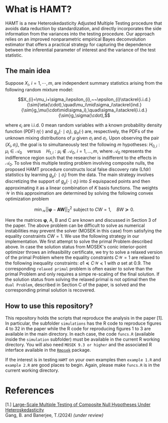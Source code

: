 What is HAMT?
======

HAMT is a new Heteroskedasticity Adjusted Multiple Testing procedure that avoids data reduction by standardization, and directly incorporates the side information from
the variances into the testing procedure. Our approach relies on an improved nonparametric empirical Bayes deconvolution estimator that offers a practical strategy for capturing the dependence between the inferential parameter of interest and the variance of the test statistic.

The main idea
------------
Suppose $X_i$, $i=1, \cdots, m$, are independent summary statistics arising from the following random mixture model:

$$X_{i}=\mu_i+\sigma_i\epsilon_{i},~~\epsilon_{i}\stackrel{i.i.d.}{\sim}\eta(\cdot),\quad\mu_i\mid\sigma_i\stackrel{ind.}{\sim}g_\mu(\cdot\mid\sigma_i),\quad\sigma_i\stackrel{i.i.d.}{\sim}g_\sigma(\cdot),$$

where $\epsilon_{i}$ are i.i.d. $0$ mean random variables with a known probability density function (PDF) $\eta(\cdot)$ and $g_\mu(\cdot\mid\sigma_i)$, $g_\sigma(\cdot)$ are, respectively, the PDFs of the unknown mixing distributions of $\mu$ given $\sigma_i$ and $\sigma_i$. Upon observing the pair $(X_i, \sigma_i)$, the goal is to simultaneously test the following $m$ hypotheses: $H_{0, i}: \mu_i \in \mathcal{A_0} \quad \text{versus} \quad  H_{1, i}: \mu_i \notin \mathcal{A_0},~i=1,\ldots,m$, 
where $\mathcal A_0$ represents the indifference region such that the researcher is indifferent to the effects in $\mathcal A_0$. To solve this multiple testing problem involving composite nulls, the proposed HAMT procedure constructs local false discovery rate (Lfdr) statistics by learning $g_\mu(\cdot\mid\sigma_i)$ from the data. The main strategy involves discretizing the support of $g_\mu(\cdot\mid\sigma_i)$ into $S$ equispaced points and then approximating it as a linear combination of $K$ basis functions. The weights $\mathcal W$ in this approximation are determined by solving the following convex optimization problem

$$\min_{\mathcal W}||\mathbf{\varphi}-\mathbf{A}\mathbf{W}||_2^2 \text{ subject to }CW=1,\quad BW\succeq 0.$$

Here the matrices $\mathbf{\varphi}$, A, B and C are known and discussed in Section 3 of the paper. The above problem can be difficult to solve as numerical instabilities may prevent the solver (MOSEK in this case) from satisfying the equality constraints $CW=1$. We use the following strategy in our implementation. We first attempt to solve the primal Problem described above. In case the solution status from MOSEK's conic interior-point optimizer throws an infeasibility certificate, we try to solve a relaxed version of the primal Problem where the equality constraints $C\mathcal W=1$ are relaxed to the following inequality constraints: $a1\preceq C\mathcal W\preceq 1$ with $a$ set at $0.9$. The corresponding `relaxed primal` problem is often easier to solve than the primal Problem and only requires a simpe re-scaling of the final solution. If the solution status from solving the relaxed primal is not optimal then the `dual Problem`, described in Section C of the paper, is solved and the corresponding primal solution is recovered.

How to use this repository?
----------

This repository holds the scripts that reproduce the analysis in the paper [1]. In particular, the subfolder `simulations` has the R code to reproduce figures 4 to 32 in the paper while the R code for reproducing figures 1 to 3 are available in the main directory. In each case, the code `funcs.R` (available inside the `simulation` subfolder) must be available in the current R working directory. You will also need `MOSEK 9.3 or higher` and the associated R interface available in the [`Rmosek`](https://docs.mosek.com/latest/rmosek/index.html) package.

If the interest is in testing `HAMT` on your own examples then `example 1.R` and `example 2.R` are good places to begin. Again, please make `funcs.R` is in the current working directory. 

References
=======
[1.] [Large-Scale Multiple Testing of Composite Null Hypotheses Under Heteroskedasticity](https://arxiv.org/abs/2306.07362)   
Gang, B. and Banerjee, T.(2024) _(under review)_

